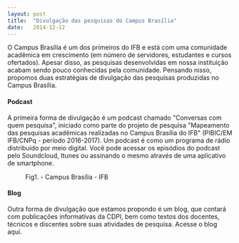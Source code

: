 ```yaml
---
layout: post
title:  "Divulgação das pesquisas do Campus Brasília"
date:   2014-12-12
---
```



<p class="intro">O Campus Brasília é um dos primeiros do IFB e está com uma comunidade acadêmica em crescimento (em número de servidores, estudantes e cursos ofertados). Apesar disso, as pesquisas desenvolvidas em nossa instituição acabam sendo pouco conhecidas pela comunidade. Pensando nisso, propomos duas estratégias de divulgação das pesquisas produzidas no Campus Brasília.</p>

#### Podcast

A primeira forma de divulgação é um podcast chamado "Conversas com quem pesquisa", iniciado como parte do projeto de pesquisa "Mapeamento das pesquisas acadêmicas realizadas no Campus Brasília do IFB" (PIBIC/EM IFB/CNPq - período 2016-2017). Um podcast é como um programa de rádio distribuído por meio digital. Você pode acessar os episódios do podcast pelo Soundcloud, Itunes ou assinando o mesmo através de uma aplicativo de smartphone.

<figure>
	<img src="{{ '/assets/img/ifb1.jpg' | prepend: site.baseurl }}" alt=""> 
	<figcaption>Fig1. - Campus Brasília - IFB</figcaption>
</figure>

#### Blog

Outra forma de divulgação que estamos propondo é um blog, que contará com publicações informativas da CDPI, bem como textos dos docentes, técnicos e discentes sobre suas atividades de pesquisa. Acesse o blog aqui.
